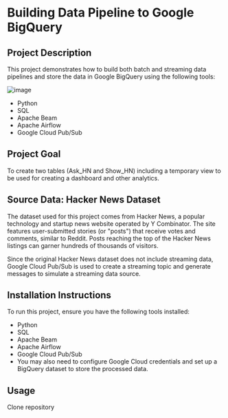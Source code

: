 # Building Data Pipeline to Google BigQuery

## Project Description
This project demonstrates how to build both batch and streaming data pipelines and store the data in Google BigQuery using the following tools:

![image](https://github.com/user-attachments/assets/3a2fdaa4-9321-4816-9c65-3efcda00974c)

* Python
* SQL
* Apache Beam
* Apache Airflow
* Google Cloud Pub/Sub

## Project Goal

To create two tables (Ask_HN and Show_HN) including a temporary view to be used for creating a dashboard and other analytics. 

## Source Data: Hacker News Dataset
The dataset used for this project comes from Hacker News, a popular technology and startup news website operated by Y Combinator. The site features user-submitted stories (or "posts") that receive votes and comments, similar to Reddit. Posts reaching the top of the Hacker News listings can garner hundreds of thousands of visitors.

Since the original Hacker News dataset does not include streaming data, Google Cloud Pub/Sub is used to create a streaming topic and generate messages to simulate a streaming data source.

## Installation Instructions
To run this project, ensure you have the following tools installed:

* Python
* SQL
* Apache Beam
* Apache Airflow
* Google Cloud Pub/Sub
* You may also need to configure Google Cloud credentials and set up a BigQuery dataset to store the processed data.

## Usage
Clone repository




